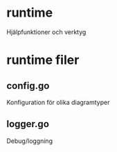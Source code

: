 # runtime

Hjälpfunktioner och verktyg

# runtime filer

## config.go
Konfiguration för olika diagramtyper

## logger.go
Debug/loggning
